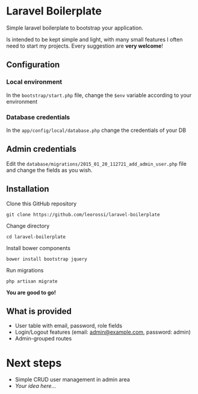 # Laravel Boilerplate

Simple laravel boilerplate to bootstrap your application.

Is intended to be kept simple and light, with many small features I often need to start my projects.
Every suggestion are **very welcome**!

## Configuration

### Local environment
In the `bootstrap/start.php` file, change the `$env` variable according to your environment
### Database credentials
In the `app/config/local/database.php` change the credentials of your DB

## Admin credentials
Edit the `database/migrations/2015_01_20_112721_add_admin_user.php` file and change the fields as you wish.

## Installation

Clone this GitHub repository
```
git clone https://github.com/leorossi/laravel-boilerplate
```

Change directory
```
cd laravel-boilerplate
```


Install bower components
```
bower install bootstrap jquery
```

Run migrations
```
php artisan migrate
```
**You are good to go!**

## What is provided
- User table with email, password, role fields
- Login/Logout features (email: admin@example.com, password: admin)
- Admin-grouped routes 

# Next steps
- Simple CRUD user management in admin area
- *Your idea here...*
